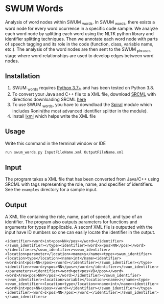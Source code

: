 # SWUM Words
Analysis of word nodes within SWUM <sub>words</sub>.
In SWUM <sub>words</sub>, there exists a word node for every word ocurrence in a specific code sample. We analyze each word node by splitting each word using the NLTK python library and identifier splitting techniques. Then we annotate each word node with parts of speech tagging and its role in the code (function, class, variable name, etc.). The analysis of the word nodes are then sent to the SWUM <sub>phrases</sub> stage where word relationships are used to develop edges between word nodes.
## Installation
1. SWUM <sub>words</sub> requires [Python 3.7+](https://www.python.org) and has been tested on Python 3.8.
2. To convert your Java and C++ file to a XML file, download [SRCML](https://www.srcml.org) with directions downloading SRCML [here](https://www.srcml.org/#download) 
3. To use SWUM <sub>words</sub>, you have to downdload the [Spiral](https://github.com/casics/spiral) module which includes Ronin(the most advanced identifier splitter in the module). 
4. Install [lxml](https://pypi.org/project/lxml/) which helps write the XML file
## Usage
Write this command in the terminal window or IDE 
```python
run swum_words.py InputFileName.xml OutputFileName.xml
```
## Input
The program takes a XML file that has been converted from Java/C++ using SRCML with tags representing the role, name, and specifier of identifiers. See the ```examples``` directory for a sample input.
## Output
A XML file containing the role, name, part of speech, and type of an identifier. The program also outputs parameters for functions and arguments for types if applicable. A seconf XML file is outputted with the input have ID numbers so one can easily locate the identifier in the output. 
```<?xml version="1.0" ?><swum_identifiers><swum_identifier><location>class</location><name>MyClass</name><identifier><word>My<pos>PRP$</pos></word><word>Class<pos>NN</pos></word></identifier></swum_identifier><swum_identifier><location>constructor</location><class>MyClass</class><name>MyClass</name><identifier><word>My<pos>PRP$</pos></word><word>Class<pos>NN</pos></word></identifier></swum_identifier><swum_identifier><location>function</location><class>MyClass</class><name>getArea</name><type><swum_identifier><location>type</location><name>int</name><identifier><word>int<pos>NN</pos></word></identifier></swum_identifier></type><parameters><swum_identifier><location>parameter</location><name>x</name><type><swum_identifier><location>type</location><name>int</name>
<identifier><word>int<pos>NN</pos></word></identifier></swum_identifier></type><identifier><word>x<pos>NN</pos></word></identifier></swum_identifier><swum_identifier><location>parameter</location><name>y</name><type><swum_identifier><location>type</location><name>int</name><identifier><word>int<pos>NN</pos></word></identifier></swum_identifier></type><identifier><word>y<pos>NN</pos></word></identifier></swum_identifier></parameters><identifier><word>get<pos>VB</pos></word><word>Area<pos>NNP</pos></word></identifier></swum_identifier><swum_identifier><location>variable</location><name>z</name><type><swum_identifier><location>type</location><name>int</name><identifier><word>int<pos>NN</pos></word></identifier></swum_identifier></type><identifier><word>z<pos>NN</pos></word></identifier></swum_identifier></swum_identifiers>
